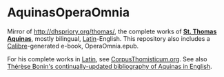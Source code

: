 # AquinasOperaOmnia
Mirror of http://dhspriory.org/thomas/, the complete works of [**St. Thomas Aquinas**](http://www.encyclopedia.com/topic/Saint_Thomas_Aquinas.aspx#1), mostly bilingual, [Latin](http://www.u.arizona.edu/~aversa/latin/)-English. This repository also includes a [Calibre](https://calibre-ebook.com/)-generated e-book, OperaOmnia.epub.

For his complete works in [Latin](http://www.u.arizona.edu/~aversa/latin/), see [CorpusThomisticum.org](http://www.corpusthomisticum.org/iopera.html). See also [Thérèse Bonin's continually-updated bibliography of Aquinas in English](http://www.home.duq.edu/~bonin/thomasbibliography.html).
